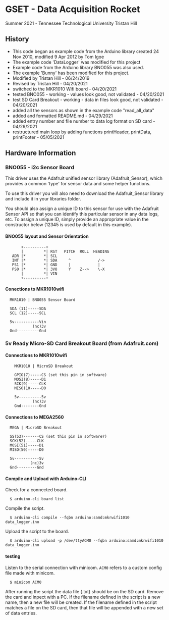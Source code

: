 # GSET - Data Acquisition Rocket
  Summer 2021 - Tennessee Technological University
  Tristan Hill 

## History  
  - This code began as example code from the Arduino library
  created 24 Nov 2010, modified 9 Apr 2012 by Tom Igoe
  - The example code 'DataLogger' was modified for this project
  - Example code from the Arduino library BNO055 was also used. 
  - The example 'Bunny' has been modified for this project. 
  - Modified by Tristan Hill - 06/24/2019 
  - Revised by Tristan Hill - 04/20/2021
  - switched to the MKR1010 Wifi board - 04/20/2021
  - tested BNO055 - working - values look good, not validated - 04/20/2021
  - test SD Card Breakout - working - data in files look good, not validated - 04/20/2021
  - added all the sensors as shown in the example code "read_all_data"
  - added and formatted README.md - 04/29/2021
  - added entry number and file number to data log format on SD card - 04/29/2021 
  - restructured main loop by adding functions printHeader, printData, printFooter - 05/05/2021 
  
## Hardware Information

### BNO055 - i2c Sensor Board 
   
  This driver uses the Adafruit unified sensor library (Adafruit_Sensor),
  which provides a common 'type' for sensor data and some helper functions.
  
  To use this driver you will also need to download the Adafruit_Sensor
  library and include it in your libraries folder.
  
  You should also assign a unique ID to this sensor for use with
  the Adafruit Sensor API so that you can identify this particular
  sensor in any data logs, etc.  To assign a unique ID, simply
  provide an appropriate value in the constructor below (12345
  is used by default in this example).
  
#### BNO055 layout and Sensor Orientation
```  
       +----------+
       |         *| RST   PITCH  ROLL  HEADING
   ADR |*        *| SCL
   INT |*        *| SDA     ^            /->
   PS1 |*        *| GND     |            |
   PS0 |*        *| 3VO     Y    Z-->    \-X
       |         *| VIN
       +----------+
``` 
#### Conections to MKR1010wifi     
```
  MKR1010 | BNO055 Sensor Board
  
  SDA (11)-----SDA
  SCL (12)-----SCL
  
  5v-----------Vin
            (nc)3v 
  Gnd----------Gnd     
```

### 5v Ready Micro-SD Card Breakout Board (from Adafruit.com) 

#### Connections to MKR1010wifi 
```
    MKR1010 | MicroSD Breakout
    
    GPIO(7)-----CS (set this pin in software)
    MOSI(8)-----D1
    SCK(9)-----CLK
    MISO(10-----D0 
    
    5v----------5v
            (nc)3v 
    Gnd--------Gnd
```
#### Connections to MEGA2560
```
  MEGA | MicroSD Breakout
  
  SS(53)-------CS (set this pin in software?)
  SCK(52)-----CLK 
  MOSI(51)-----D1
  MISO(50)-----D0
  
  5v-----------5v
           (nc)3v 
  Gnd---------Gnd
``` 
  
#### Compile and Upload with Arduino-CLI

  Check for a connected board.
```
  $ arduino-cli board list
````
  Compile the script.
```  
  $ arduino-cli compile --fqbn arduino:samd:mkrwifi1010 data_logger.ino 
```
  Upload the script to the board.
```
  $ arduino-cli upload -p /dev/ttyACM0 --fqbn arduino:samd:mkrwifi1010 data_logger.ino
```

#### testing 

  Listen to the serial connection with minicom. `ACM0` refers to a custom config file made with minicom.
```  
  $ minicom ACM0      
```
  After running the script the data file (.txt) should be on the SD card. Remove the card and inpect with a PC. If the filename defined in the script is a new name, then a new file will be created. If the filename defined in the script matches a file on the SD card, then that file will be appended with a new set of data entries.
